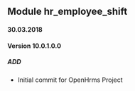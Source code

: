 ## Module hr_employee_shift

#### 30.03.2018
#### Version 10.0.1.0.0
##### ADD
- Initial commit for OpenHrms Project
